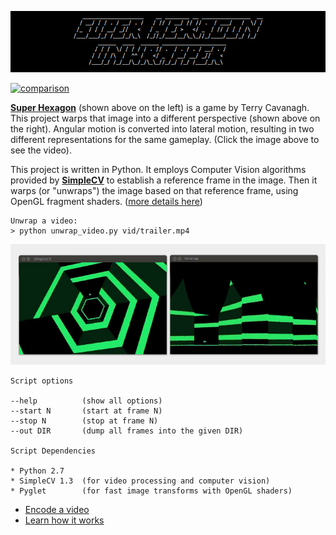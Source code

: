 ![Super Hexagon Unwrapper](img/header.png)

[![comparison](img/comparison.gif)](https://vimeo.com/78922669)

__[Super Hexagon](http://superhexagon.com/)__ (shown above on the left) is a
game by Terry Cavanagh.  This project warps that image into a different
perspective (shown above on the right).  Angular motion is converted into
lateral motion, resulting in two different representations for the same
gameplay.  (Click the image above to see the video).

This project is written in Python.  It employs Computer Vision algorithms
provided by __[SimpleCV](http://www.simplecv.org/)__ to establish a reference
frame in the image.  Then it warps (or "unwraps") the image based on that
reference frame, using OpenGL fragment shaders.  ([more details here](code))

```
Unwrap a video:
> python unwrap_video.py vid/trailer.mp4
```

![screenshot](img/screenshot.jpg)

```
Script options

--help          (show all options)
--start N       (start at frame N)
--stop N        (stop at frame N)
--out DIR       (dump all frames into the given DIR)

Script Dependencies

* Python 2.7
* SimpleCV 1.3  (for video processing and computer vision)
* Pyglet        (for fast image transforms with OpenGL shaders)
```

* [Encode a video](vid)
* [Learn how it works](code)
